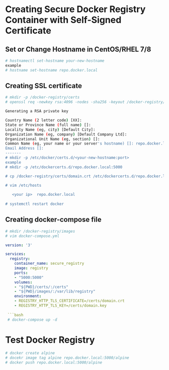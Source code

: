 # Creating Secure Docker Registry Container with Self-Signed Certificate
## Set or Change Hostname in CentOS/RHEL 7/8
```bash
# hostnamectl set-hostname your-new-hostname
example
# hostname set-hostname repo.docker.local
```
## Creating SSL certificate
```bash
# mkdir -p /docker-registry/certs
# openssl req -newkey rsa:4096 -nodes -sha256 -keyout /docker-registry/certs/domain.key -x509 -days 356 -out /docker-registry/certs/domain.crt

Generating a RSA private key

Country Name (2 letter code) [XX]:
State or Province Name (full name) []:
Locality Name (eg, city) [Default City]:
Organization Name (eg, company) [Default Company Ltd]:
Organizational Unit Name (eg, section) []:
Common Name (eg, your name or your server's hostname) []: repo.docker.local  ****your prefered hostname****
Email Address []:
-------
# mkdir -p /etc/docker/certs.d/<your-new-hostname:port>
example
# mkdir -p /etc/dockercerts.d/repo.docker.local:5000

# cp /docker-registry/certs/domain.crt /etc/dockercerts.d/repo.docker.local:5000/ca/crt

# vim /etc/hosts
   
   <your ip>  repo.docker.local
   
# systemctl restart docker
```
## Creating docker-compose file
```bash
# mkdir /docker-registry/images
# vim docker-compose.yml
```

```yml
version: '3'

services:
  registry:
    container_name: secure_registry
    image: registry
    ports:
    - "5000:5000"
    volumes:
    - "${PWD}/certs/:/certs"
    - "${PWD}/images/:/var/lib/registry"
    environment:
    - REGISTRY_HTTP_TLS_CERTIFICATE=/certs/domain.crt
    - REGISTRY_HTTP_TLS_KEY=/certs/domain.key
 
 ```bash
 # docker-compose up -d
 ```
 # Test Docker Registry
 
 ```bash
 # docker create alpine
 # docekr image tag alpine repo.docker.local:5000/alpine
 # docker push repo.docker.local:5000/alpine
    

